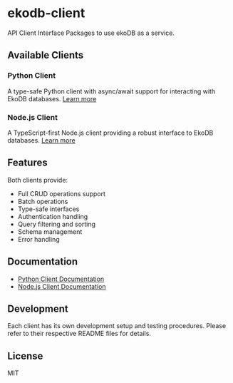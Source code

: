 # ekodb-client

API Client Interface Packages to use ekoDB as a service.

## Available Clients

### Python Client

A type-safe Python client with async/await support for interacting with EkoDB databases. 
[Learn more](./python/README.md)

### Node.js Client

A TypeScript-first Node.js client providing a robust interface to EkoDB databases.
[Learn more](./nodejs/README.md)

## Features

Both clients provide:

- Full CRUD operations support
- Batch operations
- Type-safe interfaces
- Authentication handling
- Query filtering and sorting
- Schema management
- Error handling

## Documentation

- [Python Client Documentation](./python/README.md)
- [Node.js Client Documentation](./nodejs/README.md)

## Development

Each client has its own development setup and testing procedures. Please refer to their respective README files for details.

## License

MIT
